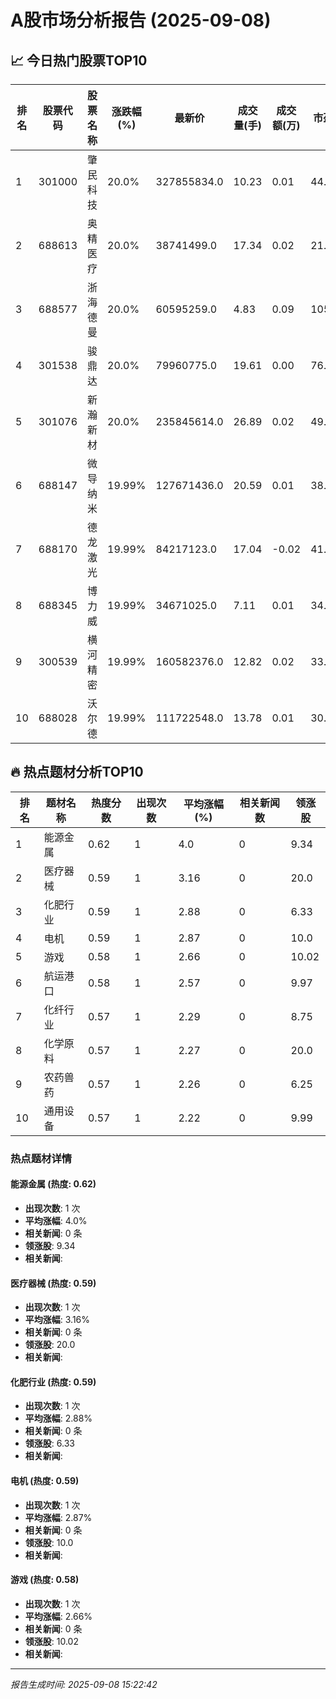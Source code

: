 # A股市场分析报告 (2025-09-08)

## 📈 今日热门股票TOP10

| 排名 | 股票代码 | 股票名称 | 涨跌幅(%) | 最新价 | 成交量(手) | 成交额(万) | 市盈率 | 市值(亿) |
|------|----------|----------|-----------|--------|------------|------------|--------|----------|
| 1 | 301000 | 肇民科技 | 20.0% | 327855834.0 | 10.23 | 0.01 | 44.3 | -0.00 |
| 2 | 688613 | 奥精医疗 | 20.0% | 38741499.0 | 17.34 | 0.02 | 21.75 | -0.00 |
| 3 | 688577 | 浙海德曼 | 20.0% | 60595259.0 | 4.83 | 0.09 | 105.34 | -0.00 |
| 4 | 301538 | 骏鼎达 | 20.0% | 79960775.0 | 19.61 | 0.00 | 76.38 | 0.00 |
| 5 | 301076 | 新瀚新材 | 20.0% | 235845614.0 | 26.89 | 0.02 | 49.56 | 0.00 |
| 6 | 688147 | 微导纳米 | 19.99% | 127671436.0 | 20.59 | 0.01 | 38.77 | 0.00 |
| 7 | 688170 | 德龙激光 | 19.99% | 84217123.0 | 17.04 | -0.02 | 41.06 | -0.00 |
| 8 | 688345 | 博力威 | 19.99% | 34671025.0 | 7.11 | 0.01 | 34.4 | 0.00 |
| 9 | 300539 | 横河精密 | 19.99% | 160582376.0 | 12.82 | 0.02 | 33.5 | 0.00 |
| 10 | 688028 | 沃尔德 | 19.99% | 111722548.0 | 13.78 | 0.01 | 30.4 | -0.00 |

## 🔥 热点题材分析TOP10

| 排名 | 题材名称 | 热度分数 | 出现次数 | 平均涨幅(%) | 相关新闻数 | 领涨股 |
|------|----------|----------|----------|-------------|------------|--------|
| 1 | 能源金属 | 0.62 | 1 | 4.0 | 0 | 9.34 |
| 2 | 医疗器械 | 0.59 | 1 | 3.16 | 0 | 20.0 |
| 3 | 化肥行业 | 0.59 | 1 | 2.88 | 0 | 6.33 |
| 4 | 电机 | 0.59 | 1 | 2.87 | 0 | 10.0 |
| 5 | 游戏 | 0.58 | 1 | 2.66 | 0 | 10.02 |
| 6 | 航运港口 | 0.58 | 1 | 2.57 | 0 | 9.97 |
| 7 | 化纤行业 | 0.57 | 1 | 2.29 | 0 | 8.75 |
| 8 | 化学原料 | 0.57 | 1 | 2.27 | 0 | 20.0 |
| 9 | 农药兽药 | 0.57 | 1 | 2.26 | 0 | 6.25 |
| 10 | 通用设备 | 0.57 | 1 | 2.22 | 0 | 9.99 |

### 热点题材详情


#### 能源金属 (热度: 0.62)
- **出现次数**: 1 次
- **平均涨幅**: 4.0%
- **相关新闻**: 0 条
- **领涨股**: 9.34
- **相关新闻**:

#### 医疗器械 (热度: 0.59)
- **出现次数**: 1 次
- **平均涨幅**: 3.16%
- **相关新闻**: 0 条
- **领涨股**: 20.0
- **相关新闻**:

#### 化肥行业 (热度: 0.59)
- **出现次数**: 1 次
- **平均涨幅**: 2.88%
- **相关新闻**: 0 条
- **领涨股**: 6.33
- **相关新闻**:

#### 电机 (热度: 0.59)
- **出现次数**: 1 次
- **平均涨幅**: 2.87%
- **相关新闻**: 0 条
- **领涨股**: 10.0
- **相关新闻**:

#### 游戏 (热度: 0.58)
- **出现次数**: 1 次
- **平均涨幅**: 2.66%
- **相关新闻**: 0 条
- **领涨股**: 10.02
- **相关新闻**:

---
*报告生成时间: 2025-09-08 15:22:42*
